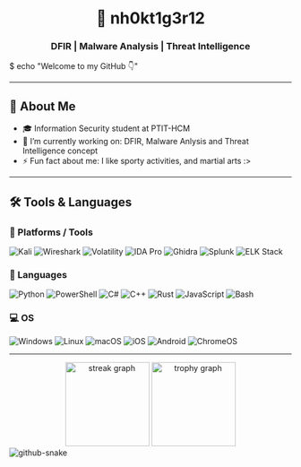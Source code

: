 <h1 align="center">👾 nh0kt1g3r12</h1>
<h3 align="center">DFIR | Malware Analysis | Threat Intelligence </h3>
$ echo "Welcome to my GitHub 👇"

---

## 🧠 About Me

- 🎓 Information Security student at PTIT-HCM
- 🔭 I’m currently working on: DFIR, Malware Anlysis and Threat Intelligence concept
- ⚡ Fun fact about me: I like sporty activities, and martial arts :>

---

## 🛠️ Tools & Languages

### 🧰 Platforms / Tools

![Kali](https://img.shields.io/badge/Kali_Linux-557C94?style=for-the-badge&logo=kalilinux&logoColor=white)
![Wireshark](https://img.shields.io/badge/Wireshark-1679A7?style=for-the-badge&logo=wireshark&logoColor=white)
![Volatility](https://img.shields.io/badge/Volatility-000000?style=for-the-badge)
![IDA Pro](https://img.shields.io/badge/IDA_Pro-000000?style=for-the-badge)
![Ghidra](https://img.shields.io/badge/Ghidra-F80000?style=for-the-badge)
![Splunk](https://img.shields.io/badge/Splunk-000000?style=for-the-badge&logo=splunk)
![ELK Stack](https://img.shields.io/badge/ELK-005571?style=for-the-badge)

### 🧠 Languages

![Python](https://img.shields.io/badge/Python-3776AB?style=for-the-badge&logo=python&logoColor=white)
![PowerShell](https://img.shields.io/badge/Powershell-5391FE?style=for-the-badge&logo=powershell&logoColor=white)
![C#](https://img.shields.io/badge/C%23-9B4993?style=for-the-badge&logo=csharp&logoColor=white)
![C++](https://img.shields.io/badge/C%2B%2B-blue?style=for-the-badge&logo=cplusplus&logoColor=white)
![Rust](https://img.shields.io/badge/Rust-000000?style=for-the-badge&logo=rust&logoColor=white)
![JavaScript](https://img.shields.io/badge/JavaScript-F7DF1E?style=for-the-badge&logo=javascript&logoColor=black)
![Bash](https://img.shields.io/badge/Bash-121011?style=for-the-badge&logo=gnu-bash&logoColor=white)

### 💻 OS

![Windows](https://img.shields.io/badge/Windows-0078D6?style=for-the-badge&logo=windows&logoColor=white)
![Linux](https://img.shields.io/badge/Linux-FCC624?style=for-the-badge&logo=linux&logoColor=black)
![macOS](https://img.shields.io/badge/macOS-000000?style=for-the-badge&logo=apple&logoColor=white)
![iOS](https://img.shields.io/badge/iOS-000000?style=for-the-badge&logo=apple&logoColor=white)
![Android](https://img.shields.io/badge/Android-3DDC84?style=for-the-badge&logo=android&logoColor=white)
![ChromeOS](https://img.shields.io/badge/ChromeOS-4285F4?style=for-the-badge&logo=googlechrome&logoColor=white)

---


<div align="center">
  <img src="https://streak-stats.demolab.com?user=h4t3p1ckl3s&locale=en&mode=daily&theme=dracula&hide_border=false&border_radius=5&order=3" height="150" alt="streak graph"  />
  <img src="https://github-profile-trophy.vercel.app?username=h4t3p1ckl3s&theme=dracula&column=-1&row=1&margin-w=8&margin-h=8&no-bg=false&no-frame=false&order=4" height="150" alt="trophy graph"  />
</div>
<picture>
  <source media="(prefers-color-scheme: dark)" srcset="https://raw.githubusercontent.com/h4t3p1ckl3s/h4t3p1ckl3s/output/github-snake-dark.svg" />
  <source media="(prefers-color-scheme: light)" srcset="https://raw.githubusercontent.com/h4t3p1ckl3s/h4t3p1ckl3s/output/github-snake.svg" />
  <img alt="github-snake" src="https://raw.githubusercontent.com/h4t3p1ckl3s/h4t3p1ckl3s/output/github-snake.svg" />
</picture>